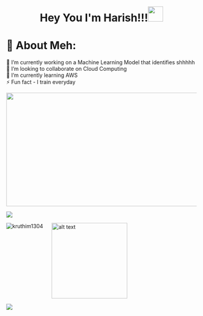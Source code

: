 <h1 align="center">Hey You I'm Harish!!!<img src="https://media.giphy.com/media/hvRJCLFzcasrR4ia7z/giphy.gif" width="40"></h1>

# 💫 About Meh:
🔭 I’m currently working on a Machine Learning Model that identifies shhhhh<br>👯 I’m looking to collaborate on Cloud Computing<br>🌱 I’m currently learning AWS<br>⚡ Fun fact - I train everyday
<p align="center"><img src="https://media.giphy.com/media/dWesBcTLavkZuG35MI/giphy.gif" width="600" height="300"  /></p>


![](https://github-readme-streak-stats.herokuapp.com/?user=Harishspice&theme=gotham&hide_border=false)<br/>

<img align="left" src="https://github-readme-stats.vercel.app/api/top-langs/?username=kruthim1304&theme=gotham" alt="kruthim1304" /><img src="https://user-images.githubusercontent.com/76477365/120953404-84003900-c76a-11eb-99ff-f9887532944e.png" style="margin-left:20px;" alt="alt text" width="200px" height="200px" >

![](https://quotes-github-readme.vercel.app/api?type=vetical&theme=merko)



<!-- Proudly created with GPRM ( https://gprm.itsvg.in ) -->
